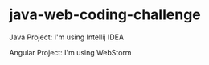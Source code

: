 # java-web-coding-challenge

Java Project: I'm using Intellij IDEA 

Angular Project: I'm using WebStorm

